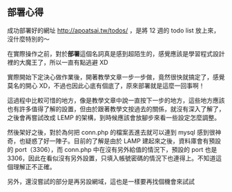 ## 部署心得 ##

成功部署好的網址 http://apoatsai.tw/todos/ ，是將 12 週的 todo list 放上來，沒什麼特別的～

在實際操作之前，對於**部署**這個名詞真是感到超陌生的，感覺應該是學習程式設計裡的大魔王了，所以一直有點逃避 XD

實際開始下定決心做作業後，開著教學文章一步一步做，竟然很快就搞定了，感覺莫名的開心 XD，不過也因此心底有個底了，原來部署就是這麼一回事啊！

這過程中比較可惜的地方，像是教學文章中說一直按下一步的地方，這些地方應該也有許多值得了解的設置，但由於跟著教學文按過去的關係，就沒有深入了解了，之後會再嘗試改成 LEMP 的架構，到時候應該會放腳步來看一些設定怎麼調整。

然後架好之後，對於為何把 conn.php 的檔案丟進去就可以連到 mysql 感到很神奇，也疑惑了好一陣子。目前的了解是由於 LAMP 建起來之後，資料庫會有預設的 port（3306），而 conn.php 中在沒有另外給值的情況下，預設的 port 也是 3306，因此在看似沒有另外設置，只填入帳號密碼的情況下也連得上。不知道這個理解正不正確。 

另外，還沒嘗試的部分是再另設網域，這也是一樣要再找個機會來試試
